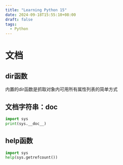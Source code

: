 ```yaml
---
title: "Learning Python 15"
date: 2024-09-18T15:55:10+08:00
draft: false
tags:
  - Python
---
```


# 文档

## dir函数
内置的dir函数是抓取对象内可用所有属性列表的简单方式

## 文档字符串：__doc__
```python
import sys
print(sys.__doc__)
```
## help函数
```python
import sys
help(sys.getrefcount())
```


